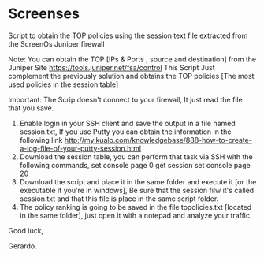 Screenses
=========

Script to obtain the TOP policies using the session text file extracted from the ScreenOs Juniper firewall

Note: You can obtain the TOP [IPs & Ports , source and destination] from the Juniper Site https://tools.juniper.net/fsa/control
This Script Just complement the previously solution and obtains the TOP policies [The most used policies in the session table]

Important: The Scrip doesn't connect to your firewall, It just read the file that you save.


1. Enable login in your SSH client and save the output in a file named session.txt, If you use Putty you can obtain the information in the following link http://my.kualo.com/knowledgebase/888-how-to-create-a-log-file-of-your-putty-session.html 
2. Download the session table, you can perform that task via SSH with the following commands,
  set console page 0
  get session
  set console page 20
3. Download the script and place it in the same folder and execute it [or the executable if you're in windows], Be sure that the session filw it's called session.txt and that this file is place in the same script folder.
4. The policy ranking is going to be saved in the file topolicies.txt [located in the same folder], just open it with a notepad and analyze your traffic.


Good luck,

Gerardo.
